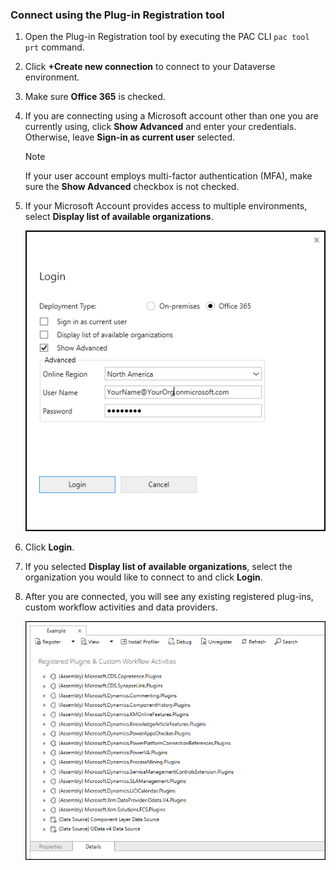 ### Connect using the Plug-in Registration tool

1. Open the Plug-in Registration tool by executing the PAC CLI `pac tool prt` command.
1. Click **+Create new connection** to connect to your Dataverse environment.
1. Make sure **Office 365** is checked.
1. If you are connecting using a Microsoft account other than one you are currently using, click **Show Advanced** and enter your credentials. Otherwise, leave **Sign-in as current user** selected.
    > [!NOTE]
    > If your user account employs multi-factor authentication (MFA), make sure the **Show Advanced** checkbox is not checked.
1. If your Microsoft Account provides access to multiple environments, select **Display list of available organizations**.

    ![Logging in with the Plug-in registration tool.](../media/tutorial-write-plug-in-prt-login.png)

1. Click **Login**.
1. If you selected **Display list of available organizations**, select the organization you would like to connect to and click **Login**.
1. After you are connected, you will see any existing registered plug-ins, custom workflow activities and data providers.

    ![View existing plug-ins an custom workflow activities.](../media/tutorial-write-plug-in-view-existing-plug-ins.png)
